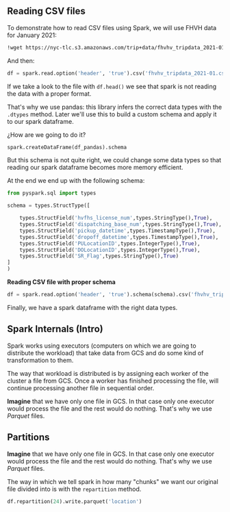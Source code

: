 ## Reading CSV files

To demonstrate how to read CSV files using Spark, we will use FHVH data for January 2021:

```bash
!wget https://nyc-tlc.s3.amazonaws.com/trip+data/fhvhv_tripdata_2021-01.csv
```

And then:

```python
df = spark.read.option('header', 'true').csv('fhvhv_tripdata_2021-01.csv')
```

If we take a look to the file with `df.head()` we see that spark is not reading the data with a proper format.

That's why we use pandas: this library infers the correct data types with the `.dtypes` method. Later we'll use this to build a custom schema and apply it to our spark dataframe.

¿How are we going to do it?

```python
spark.createDataFrame(df_pandas).schema
```

But this schema is not quite right, we could change some data types so that reading our spark dataframe becomes more memory efficient.

At the end we end up with the following schema:

```python
from pyspark.sql import types
```

```python
schema = types.StructType([

    types.StructField('hvfhs_license_num',types.StringType(),True),
    types.StructField('dispatching_base_num',types.StringType(),True),
    types.StructField('pickup_datetime',types.TimestampType(),True),
    types.StructField('dropoff_datetime',types.TimestampType(),True),
    types.StructField('PULocationID',types.IntegerType(),True),
    types.StructField('DOLocationID',types.IntegerType(),True),
    types.StructField('SR_Flag',types.StringType(),True)
]
)
```

**Reading CSV file with proper schema**

```python
df = spark.read.option('header', 'true').schema(schema).csv('fhvhv_tripdata_2021-01.csv')
```

Finally, we have a spark dataframe with the right data types.


## Spark Internals (Intro)

Spark works using executors (computers on which we are going to distribute the workload) that take data from GCS and do some kind of transformation to them.

The way that workload is distributed is by assigning each worker of the cluster a file from GCS. Once a worker has finished processing the file, will continue processing another file in sequential order.

**Imagine** that we have only one file in GCS. In that case only one executor would process the file and the rest would do nothing. That's why we use *Parquet* files.


## Partitions

**Imagine** that we have only one file in GCS. In that case only one executor would process the file and the rest would do nothing. That's why we use *Parquet* files.

The way in which we tell spark in how many "chunks" we want our original file divided into is with the `repartition` method.

```python
df.repartition(24).write.parquet('location')
```

